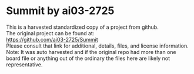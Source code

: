 
# Summit by ai03-2725  
This is a harvested standardized copy of a project from github.  
The original project can be found at:  
https://github.com/ai03-2725/Summit  
Please consult that link for additional, details, files, and license information.  
Note: It was auto harvested and if the original repo had more than one board file or anything out of the ordinary the files here are likely not representative.  
    